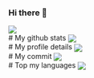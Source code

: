 ### Hi there 👋

<!--
**nuitfsdev/nuitfsdev** is a ✨ _special_ ✨ repository because its `README.md` (this file) appears on your GitHub profile.

Here are some ideas to get you started:

- 🔭 I’m currently working on ...
- 🌱 I’m currently learning ...
- 👯 I’m looking to collaborate on ...
- 🤔 I’m looking for help with ...
- 💬 Ask me about ...
- 📫 How to reach me: ...
- 😄 Pronouns: ...
- ⚡ Fun fact: ...
-->
 <img align="center" src="https://komarev.com/ghpvc/?username=nuitfsdev&style=plastic" />
<br>
 # My github stats
  <img align="center" src="https://github-readme-stats.vercel.app/api?username=nuitfsdev&show_icons=true&theme=radical" />
<br>
 # My profile details
 <img align="center" src="https://github-profile-summary-cards.vercel.app/api/cards/profile-details?username=nuitfsdev&theme=2077" />
<br>
 # My commit
 <img align="center" src="http://github-profile-summary-cards.vercel.app/api/cards/productive-time?username=nuitfsdev&theme=2077&utcOffset=8" />
<br>
 # Top my languages
  <img align="center" src="https://github-readme-stats.vercel.app/api/top-langs/?username=nuitfsdev&layout=compact&them=radical" />
<br>

